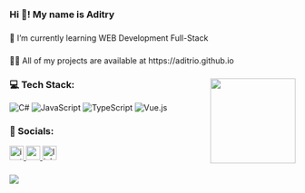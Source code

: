 <h3 align="left">Hi 👋! My name is Aditry</h3>

###

<p align="left">🌱 I’m currently learning WEB Development Full-Stack</p>

###

<p align="left">👨‍💻 All of my projects are available at https://aditrio.github.io</p>

###

<img align="right" height="150" src="https://c.tenor.com/k_S6yv0R7cQAAAAd/tenor.gif"  />
<h3 align="left">💻 Tech Stack:</h3>

![C#](https://img.shields.io/badge/c%23-%23239120.svg?style=for-the-badge&logo=csharp&logoColor=white) ![JavaScript](https://img.shields.io/badge/javascript-%23323330.svg?style=for-the-badge&logo=javascript&logoColor=%23F7DF1E) ![TypeScript](https://img.shields.io/badge/typescript-%23007ACC.svg?style=for-the-badge&logo=typescript&logoColor=white) ![Vue.js](https://img.shields.io/badge/vue.js-%2335495e.svg?style=for-the-badge&logo=vuedotjs&logoColor=%234FC08D) 





###
<h3 align="left"> 📱 Socials:</h3>
<div align="left">
  <a href="https://instagram.com/@adi__try" target="_blank">
    <img src="https://img.shields.io/static/v1?message=Instagram&logo=instagram&label=&color=E4405F&logoColor=white&labelColor=&style=for-the-badge" height="25" alt="instagram logo"  />
  </a>
  <a href="mailto:aditry.triyono@gmail.com" target="_blank">
    <img src="https://img.shields.io/static/v1?message=Gmail&logo=gmail&label=&color=D14836&logoColor=white&labelColor=&style=for-the-badge" height="25" alt="gmail logo"  />
  </a>
  <a href="https://www.linkedin.com/in/adi-triyono-100500/" target="_blank">
    <img src="https://img.shields.io/static/v1?message=LinkedIn&logo=linkedin&label=&color=0077B5&logoColor=white&labelColor=&style=for-the-badge" height="25" alt="linkedin logo"  />
  </a>
</div>

###


###

[![](https://visitcount.itsvg.in/api?id=aditrio&label=Profile%20Views&color=12&icon=2&pretty=true)](https://visitcount.itsvg.in)
